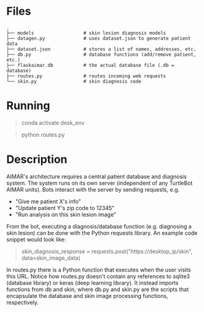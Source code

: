 # Files

    .
    ├── models                  # skin lesion diagnosis models
    ├── datagen.py              # uses dataset.json to generate patient data
    ├── dataset.json            # stores a list of names, addresses, etc.
    ├── db.py                   # database functions (add/remove patient, etc.)
    ├── flaskaimar.db           # the actual database file (.db = database)
    ├── routes.py               # routes incoming web requests
    └── skin.py                 # skin diagnosis code

# Running
> conda activate desk_env

> python routes.py

# Description
AIMAR's architecture requires a central patient database and diagnosis system. The system runs on its own server (independent of any TurtleBot AIMAR units). Bots interact with the server by sending requests, e.g.

- "Give me patient X's info"
- "Update patient Y's zip code to 12345"
- "Run analysis on this skin lesion image"

From the bot, executing a diagnosis/database function (e.g. diagnosing a skin lesion) can be done with the Python requests library. An example code snippet would look like:

> skin_diagnosis_response = requests.post("https://desktop_ip/skin", data=skin_image_data)

In routes.py there is a Python function that executes when the user visits this URL. Notice how routes.py doesn't contain any references to sqlite3 (database library) or keras (deep learning library). It instead imports functions from db and skin, where db.py and skin.py are the scripts that encapsulate the database and skin image processing functions, respectively.

